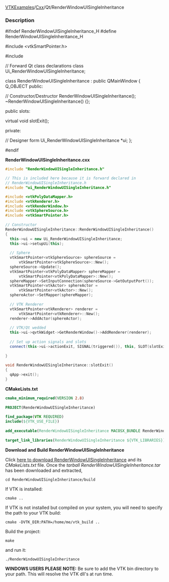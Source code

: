 [VTKExamples](/home/)/[Cxx](/Cxx)/Qt/RenderWindowUISingleInheritance

### Description
<source lang="cpp">
#ifndef RenderWindowUISingleInheritance_H
#define RenderWindowUISingleInheritance_H
 
#include <vtkSmartPointer.h>

#include <QMainWindow>
 
// Forward Qt class declarations
class Ui_RenderWindowUISingleInheritance;
 
class RenderWindowUISingleInheritance : public QMainWindow
{
  Q_OBJECT
public:
 
  // Constructor/Destructor
  RenderWindowUISingleInheritance(); 
  ~RenderWindowUISingleInheritance() {};
 
public slots:
 
  virtual void slotExit();

private:
 
  // Designer form
  Ui_RenderWindowUISingleInheritance *ui;
};
 
#endif
</source>

**RenderWindowUISingleInheritance.cxx**
```c++
#include "RenderWindowUISingleInheritance.h"

// This is included here because it is forward declared in
// RenderWindowUISingleInheritance.h
#include "ui_RenderWindowUISingleInheritance.h"

#include <vtkPolyDataMapper.h>
#include <vtkRenderer.h>
#include <vtkRenderWindow.h>
#include <vtkSphereSource.h>
#include <vtkSmartPointer.h>
 
// Constructor
RenderWindowUISingleInheritance::RenderWindowUISingleInheritance() 
{
  this->ui = new Ui_RenderWindowUISingleInheritance;
  this->ui->setupUi(this);
 
  // Sphere
  vtkSmartPointer<vtkSphereSource> sphereSource = 
      vtkSmartPointer<vtkSphereSource>::New();
  sphereSource->Update();
  vtkSmartPointer<vtkPolyDataMapper> sphereMapper =
      vtkSmartPointer<vtkPolyDataMapper>::New();
  sphereMapper->SetInputConnection(sphereSource->GetOutputPort());
  vtkSmartPointer<vtkActor> sphereActor = 
      vtkSmartPointer<vtkActor>::New();
  sphereActor->SetMapper(sphereMapper);
 
  // VTK Renderer
  vtkSmartPointer<vtkRenderer> renderer = 
      vtkSmartPointer<vtkRenderer>::New();
  renderer->AddActor(sphereActor);
 
  // VTK/Qt wedded
  this->ui->qvtkWidget->GetRenderWindow()->AddRenderer(renderer);
 
  // Set up action signals and slots
  connect(this->ui->actionExit, SIGNAL(triggered()), this, SLOT(slotExit()));
 
}
 
void RenderWindowUISingleInheritance::slotExit() 
{
  qApp->exit();
}
```
**CMakeLists.txt**
```cmake
cmake_minimum_required(VERSION 2.8)
 
PROJECT(RenderWindowUISingleInheritance)
 
find_package(VTK REQUIRED)
include(${VTK_USE_FILE})
 
add_executable(RenderWindowUISingleInheritance MACOSX_BUNDLE RenderWindowUISingleInheritance.cxx)
 
target_link_libraries(RenderWindowUISingleInheritance ${VTK_LIBRARIES})
```

**Download and Build RenderWindowUISingleInheritance**

Click [here to download RenderWindowUISingleInheritance](https://github.com/lorensen/VTKWikiExamplesTarballs/raw/master/RenderWindowUISingleInheritance.tar) and its *CMakeLists.txt* file.
Once the *tarball RenderWindowUISingleInheritance.tar* has been downloaded and extracted,
```
cd RenderWindowUISingleInheritance/build 
```
If VTK is installed:
```
cmake ..
```
If VTK is not installed but compiled on your system, you will need to specify the path to your VTK build:
```
cmake -DVTK_DIR:PATH=/home/me/vtk_build ..
```
Build the project:
```
make
```
and run it:
```
./RenderWindowUISingleInheritance
```
**WINDOWS USERS PLEASE NOTE:** Be sure to add the VTK bin directory to your path. This will resolve the VTK dll's at run time.

